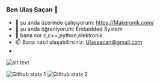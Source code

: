 ### Ben Ulaş Saçan 👋


- 🔭 şu anda üzerinde çalışıyorum: https://Makeronik.com/
- 🌱 şu anda öğreniyorum: Embedded System
- 💬 bana sor c,c++,python,elektronik
- 📫 Bana nasıl ulaşabilirsiniz: Ulassacan@gmail.com
- 
![alt text](https://raw.githubusercontent.com/rahuldkjain/gith…erator/master/src/images/icons/Social/twitter.svg) 

![Github stats 1](https://github-readme-stats.vercel.app/api?username=UlasSacan&show_icons=true&theme=gradient) 
![Github stats 2](https://github-readme-stats.vercel.app/api?username=UlasSacan&show_icons=true&theme=radical)
